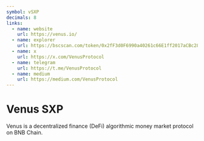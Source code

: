 ```yaml
---
symbol: vSXP
decimals: 8
links:
  - name: website
    url: https://venus.io/
  - name: explorer
    url: https://bscscan.com/token/0x2fF3d0F6990a40261c66E1ff2017aCBc282EB6d0
  - name: x
    url: https://x.com/VenusProtocol
  - name: telegram
    url: https://t.me/VenusProtocol
  - name: medium
    url: https://medium.com/VenusProtocol
---
```


# Venus SXP

Venus is a decentralized finance (DeFi) algorithmic money market protocol on BNB Chain.
